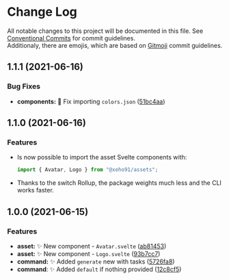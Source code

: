 # Change Log

All notable changes to this project will be documented in this file.
See [Conventional Commits] for commit guidelines.\
Additionaly, there are emojis, which are based on [Gitmoji] commit guidelines.

[Conventional Commits]: https://conventionalcommits.org/
[Gitmoji]: https://gitmoji.dev/

## 1.1.1 (2021-06-16)

### Bug Fixes

* **components:** 🐛  Fix importing `colors.json` ([51bc4aa](https://github.com/xeho91/assets/commit/51bc4aa2b9f4c34a057ed7d7d77cc462dc16dafd))

## 1.1.0 (2021-06-16)

### Features

- Is now possible to import the asset Svelte components with:

  ```js
  import { Avatar, Logo } from "@xeho91/assets";
  ```

- Thanks to the switch Rollup, the package weights much less and the CLI works
  faster.

## 1.0.0 (2021-06-15)

### Features

- **asset:** ✨ New component - `Avatar.svelte` ([ab81453](https://github.com/xeho91/assets/commit/ab81453a2f0d97b8b793f470d4e5913d09d0fb16))
- **asset:** ✨ New component - `Logo.svelte` ([93b7cc7](https://github.com/xeho91/assets/commit/93b7cc741b3d347a0b4052380de160b68225b4da))
- **command:** ✨ Added `generate` new with tasks ([5726fa8](https://github.com/xeho91/assets/commit/5726fa8968f56926d4fbd1143c61bf2839a7a1b8))
- **command**: ✨ Added `default` if nothing provided ([12c8cf5](https://github.com/xeho91/assets/commit/12c8cf54991302ecaca86f8c7867a9bbe1c1196b))
